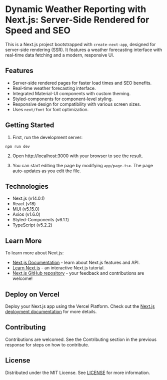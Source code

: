 # Dynamic Weather Reporting with Next.js: Server-Side Rendered for Speed and SEO

This is a Next.js project bootstrapped with `create-next-app`, designed for server-side rendering (SSR). It features a weather forecasting interface with real-time data fetching and a modern, responsive UI.

## Features
- Server-side rendered pages for faster load times and SEO benefits.
- Real-time weather forecasting interface.
- Integrated Material-UI components with custom theming.
- Styled-components for component-level styling.
- Responsive design for compatibility with various screen sizes.
- Uses `next/font` for font optimization.

## Getting Started
1. First, run the development server:

`npm run dev`

2. Open http://localhost:3000 with your browser to see the result.

3. You can start editing the page by modifying `app/page.tsx`. The page auto-updates as you edit the file.

## Technologies
- Next.js (v14.0.1)
- React (v18)
- MUI (v5.15.0)
- Axios (v1.6.0)
- Styled-Components (v6.1.1)
- TypeScript (v5.2.2)

## Learn More
To learn more about Next.js:
- [Next.js Documentation](https://nextjs.org/docs) - learn about Next.js features and API.
- [Learn Next.js](https://nextjs.org/learn) - an interactive Next.js tutorial.
- [Next.js GitHub repository](https://github.com/vercel/next.js) - your feedback and contributions are welcome!

## Deploy on Vercel
Deploy your Next.js app using the Vercel Platform. Check out the [Next.js deployment documentation](https://nextjs.org/docs/deployment) for more details.

## Contributing
Contributions are welcomed. See the Contributing section in the previous response for steps on how to contribute.

## License
Distributed under the MIT License. See [LICENSE](LICENSE) for more information.

